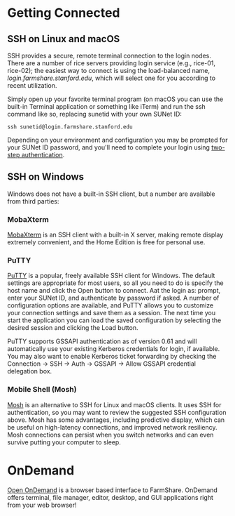 # Getting Connected

## SSH on Linux and macOS

SSH provides a secure, remote terminal connection to the login nodes. There are a number of rice servers providing login service (e.g., rice-01, rice-02); the easiest way to connect is using the load-balanced name, *login.farmshare.stanford.edu*, which will select one for you according to recent utilization.


Simply open up your favorite terminal program (on macOS you can use the built-in Terminal application or something like iTerm) and run the ssh command like so, replacing sunetid with your own SUNet ID:

~~~
ssh sunetid@login.farmshare.stanford.edu
~~~

Depending on your environment and configuration you may be prompted for your SUNet ID password, and you'll need to complete your login using [two-step authentication](https://uit.stanford.edu/service/webauth/twostep).

## SSH on Windows

Windows does not have a built-in SSH client, but a number are available from third parties:

### MobaXterm

[MobaXterm](http://mobaxterm.mobatek.net/) is an SSH client with a built-in X server, making remote display extremely convenient, and the Home Edition is free for personal use.

### PuTTY

[PuTTY](http://www.chiark.greenend.org.uk/~sgtatham/putty/) is a popular, freely available SSH client for Windows. The default settings are appropriate for most users, so all you need to do is specify the host name and click the Open button to connect. Aat the login as: prompt, enter your SUNet ID, and authenticate by password if asked. A number of configuration options are available, and PuTTY allows you to customize your connection settings and save them as a session. The next time you start the application you can load the saved configuration by selecting the desired session and clicking the Load button.

PuTTY supports GSSAPI authentication as of version 0.61 and will automatically use your existing Kerberos credentials for login, if available. You may also want to enable Kerberos ticket forwarding by checking the Connection → SSH → Auth → GSSAPI → Allow GSSAPI credential delegation box.

### Mobile Shell (Mosh)

[Mosh](https://mosh.org/) is an alternative to SSH for Linux and macOS clients. It uses SSH for authentication, so you may want to review the suggested SSH configuration above. Mosh has some advantages, including predictive display, which can be useful on high-latency connections, and improved network resiliency. Mosh connections can persist when you switch networks and can even survive putting your computer to sleep.

# OnDemand

[Open OnDemand](https://ondemand.farmshare.stanford.edu/) is a browser based interface to FarmShare. OnDemand offers terminal, file manager, editor, desktop, and GUI applications right from your web browser!


